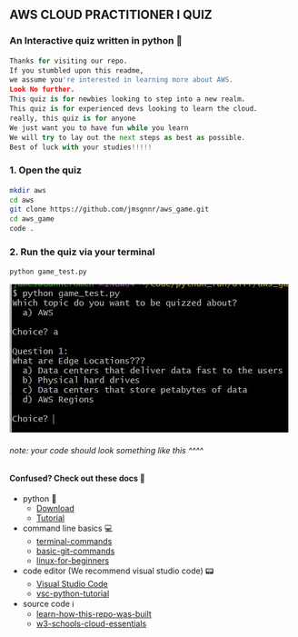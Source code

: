 
## AWS CLOUD PRACTITIONER I QUIZ

### An Interactive quiz written in python :snake:

```py
Thanks for visiting our repo. 
If you stumbled upon this readme, 
we assume you're interested in learning more about AWS. 
Look No further. 
This quiz is for newbies looking to step into a new realm. 
This quiz is for experienced devs looking to learn the cloud.
really, this quiz is for anyone
We just want you to have fun while you learn
We will try to lay out the next steps as best as possible. 
Best of luck with your studies!!!!!
```

### 1. Open the quiz

```bash
mkdir aws
cd aws
git clone https://github.com/jmsgnnr/aws_game.git
cd aws_game
code .
```

### 2.  Run the quiz via your terminal

```bash
python game_test.py
```

![](test_img.jpg)
###### note: your code should look something like this ^^^^

#### Confused? Check out these docs :paperclip:

- python :snake:
  - [Download](https://www.python.org/downloads/)
  - [Tutorial](https://docs.python.org/3/tutorial/)
- command line basics :computer:
  - [terminal-commands](https://realpython.com/terminal-commands/)
  - [basic-git-commands](https://confluence.atlassian.com/bitbucketserver/basic-git-commands-776639767.html)
  - [linux-for-beginners](https://maker.pro/linux/tutorial/basic-linux-commands-for-beginners)
- code editor (We recommend visual studio code) :pager:
  - [Visual Studio Code](https://code.visualstudio.com/download)
  - [vsc-python-tutorial](https://code.visualstudio.com/docs/python/python-tutorial)
- source code :information_source:
  - [learn-how-this-repo-was-built](https://realpython.com/python-quiz-application/)
  - [w3-schools-cloud-essentials](https://www.w3schools.com/quiztest/quiztest.php?qtest=AWSCE)
